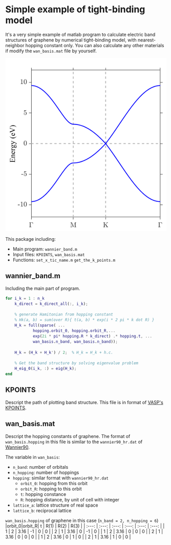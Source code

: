 Simple example of tight-binding model
=======================================
It's a very simple example of matlab program to calculate electric band 
structures of graphene by numerical tight-binding model, with nearest-neighbor 
hopping constant only.
You can also calculate any other materials if modify the `wan_basis.mat` file by 
yourself. 

![image](https://github.com/angushphys/simple_tight_binding_example/blob/main/graphene_band.png)

This package including:

* Main program: `wannier_band.m`
* Input files: `KPOINTS`, `wan_basis.mat`
* Functions: `set_x_tic_name.m` `get_the_k_points.m`

## wannier_band.m
Including the main part of program.

``` matlab
for i_k = 1 : n_k
    k_direct = k_direct_all(:, i_k);

    % generate Hamitonian from hopping constant
    % Hk(a, b) = sum(over R){ t(a, b) * exp(i * 2 pi * k dot R) }
    H_k = full(sparse( ...
            hopping.orbit_0, hopping.orbit_R,...
            exp(2i * pi* hopping.R * k_direct) .* hopping.t, ...
            wan_basis.n_band, wan_basis.n_band));

    H_k = (H_k + H_k') / 2;  % H_k = H_k + h.c.
 
    % Get the band structure by solving eigenvalue problem
    H_eig_0(i_k, :) = eig(H_k);
end
```

## KPOINTS
Descript the path of plotting band structure.
This file is in format of [VASP's KPOINTS](https://www.vasp.at/wiki/index.php/KPOINTS).

## wan_basis.mat
Descript the hopping constants of graphene.
The format of `wan_basis.hopping` in this file is similar to the 
`wannier90_hr.dat` of [Wannier90](http://www.wannier.org/).

The variable in `wan_basis`:
* `n_band`: number of orbitals
* `n_hopping`: number of hoppings
* `hopping`: similar format with `wannier90_hr.dat`
  * `orbit_0`: hopping from this orbit
  * `orbit_R`: hopping to this orbit
  * `t`: hopping constance
  * `R`: hopping distance, by unit of cell with integer
* `lattice_a`: lattice structure of real space
* `lattice_b`: reciprocal lattice

`wan_basis.hopping` of graphene in this case (`n_band = 2, n_hopping = 6`)
|orbit_0|orbit_R|   t   |  R(1) |  R(2) |  R(3) |
| :---: | :---: | :---: | :---: | :---: | :---: |
|   1   |   2   |  3.16 |  -1   |   0   |   0   |
|   2   |   1   |  3.16 |   0   |  -1   |   0   |
|   1   |   2   |  3.16 |   0   |   0   |   0   |
|   2   |   1   |  3.16 |   0   |   0   |   0   |
|   1   |   2   |  3.16 |   0   |   1   |   0   |
|   2   |   1   |  3.16 |   1   |   0   |   0   |
